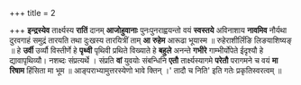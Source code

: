 +++
title = 2

+++
**इन्द्रस्येव** तार्क्ष्यस्य **रातिं** दानम् **आजोहुवानाः** पुनःपुनराह्वयन्तो वयं **स्वस्तये** अविनाशाय **नावमिव** नौर्यथा दुरवगाहं समुद्रं तारयति तथा दुःखस्य तारयित्रीं ताम् **आ** **रुहेम** आरूढा भूयास्म ॥ रुहेराशीर्लिंङि लिङयाशिष्यङ् ॥ हे **उर्वी** उर्व्यौ विस्तीर्णे हे **पृथ्वी** पृथिवी प्रथिते विख्याते हे **बहुले** अनन्ते **गभीरे** गाम्भीर्योपेते ईदृश्यौ हे द्यावापृथिव्यौ। नशब्दः संप्रत्यर्थे । संप्रति **वां** युवयोः संबन्धिनि **एतौ** तार्क्ष्यस्यागमे **परेतौ** परागमने च वयं **मा** **रिषाम** हिंसिता मा भूम ॥ आङ्पराभ्यामुत्तरस्येणो भावे क्तिन् ।' तादौ च निति' इति गतेः प्रकृतिस्वरत्वम् ॥